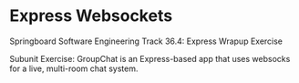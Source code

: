 # Express Websockets

Springboard Software Engineering Track 36.4: Express Wrapup Exercise

Subunit Exercise: GroupChat is an Express-based app that uses websocks for a live, multi-room chat system.
